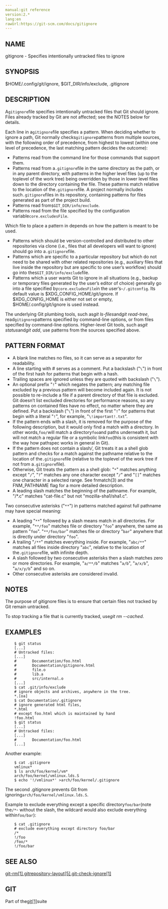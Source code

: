 ```yaml
---
manual:git reference
version:2.*
lang:en
rawUrl:https://git-scm.com/docs/gitignore
---
```



## [](%2286#_name "")NAME<a name="_name"></a>


gitignore - Specifies intentionally untracked files to ignore





## [](%2286#_synopsis "")SYNOPSIS<a name="_synopsis"></a>


$HOME/.config/git/ignore, $GIT_DIR/info/exclude, .gitignore





## [](%2286#_description "")DESCRIPTION<a name="_description"></a>


A`gitignore`file specifies intentionally untracked files that Git should ignore. Files already tracked by Git are not affected; see the NOTES below for details.




Each line in a`gitignore`file specifies a pattern. When deciding whether to ignore a path, Git normally checks`gitignore`patterns from multiple sources, with the following order of precedence, from highest to lowest (within one level of precedence, the last matching pattern decides the outcome):



* Patterns read from the command line for those commands that support them.
* Patterns read from a`.gitignore`file in the same directory as the path, or in any parent directory, with patterns in the higher level files (up to the toplevel of the work tree) being overridden by those in lower level files down to the directory containing the file. These patterns match relative to the location of the`.gitignore`file. A project normally includes such`.gitignore`files in its repository, containing patterns for files generated as part of the project build.
* Patterns read from`$GIT_DIR/info/exclude`.
* Patterns read from the file specified by the configuration variable`core.excludesFile`.



Which file to place a pattern in depends on how the pattern is meant to be used.



* Patterns which should be version-controlled and distributed to other repositories via clone (i.e., files that all developers will want to ignore) should go into a`.gitignore`file.
* Patterns which are specific to a particular repository but which do not need to be shared with other related repositories (e.g., auxiliary files that live inside the repository but are specific to one user’s workflow) should go into the`$GIT_DIR/info/exclude`file.
* Patterns which a user wants Git to ignore in all situations (e.g., backup or temporary files generated by the user’s editor of choice) generally go into a file specified by`core.excludesFile`in the user’s`~/.gitconfig`. Its default value is $XDG_CONFIG_HOME/git/ignore. If $XDG_CONFIG_HOME is either not set or empty, $HOME/.config/git/ignore is used instead.



The underlying Git plumbing tools, such as<em>git ls-files</em>and<em>git read-tree</em>, read`gitignore`patterns specified by command-line options, or from files specified by command-line options. Higher-level Git tools, such as<em>git status</em>and<em>git add</em>, use patterns from the sources specified above.





## [](%2286#_pattern_format "")PATTERN FORMAT<a name="_pattern_format"></a>

* A blank line matches no files, so it can serve as a separator for readability.
* A line starting with # serves as a comment. Put a backslash (&quot;`\`&quot;) in front of the first hash for patterns that begin with a hash.
* Trailing spaces are ignored unless they are quoted with backslash (&quot;`\`&quot;).
* An optional prefix &quot;`!`&quot; which negates the pattern; any matching file excluded by a previous pattern will become included again. It is not possible to re-include a file if a parent directory of that file is excluded. Git doesn’t list excluded directories for performance reasons, so any patterns on contained files have no effect, no matter where they are defined. Put a backslash (&quot;`\`&quot;) in front of the first &quot;`!`&quot; for patterns that begin with a literal &quot;`!`&quot;, for example, &quot;`\!important!.txt`&quot;.
* If the pattern ends with a slash, it is removed for the purpose of the following description, but it would only find a match with a directory. In other words,`foo/`will match a directory`foo`and paths underneath it, but will not match a regular file or a symbolic link`foo`(this is consistent with the way how pathspec works in general in Git).
* If the pattern does not contain a slash<em>/</em>, Git treats it as a shell glob pattern and checks for a match against the pathname relative to the location of the`.gitignore`file (relative to the toplevel of the work tree if not from a`.gitignore`file).
* Otherwise, Git treats the pattern as a shell glob: &quot;`*`&quot; matches anything except &quot;`/`&quot;, &quot;`?`&quot; matches any one character except &quot;`/`&quot; and &quot;`[]`&quot; matches one character in a selected range. See fnmatch(3) and the FNM_PATHNAME flag for a more detailed description.
* A leading slash matches the beginning of the pathname. For example, &quot;/*.c&quot; matches &quot;cat-file.c&quot; but not &quot;mozilla-sha1/sha1.c&quot;.



Two consecutive asterisks (&quot;`**`&quot;) in patterns matched against full pathname may have special meaning:



* A leading &quot;`**`&quot; followed by a slash means match in all directories. For example, &quot;`**/foo`&quot; matches file or directory &quot;`foo`&quot; anywhere, the same as pattern &quot;`foo`&quot;. &quot;`**/foo/bar`&quot; matches file or directory &quot;`bar`&quot; anywhere that is directly under directory &quot;`foo`&quot;.
* A trailing &quot;`/**`&quot; matches everything inside. For example, &quot;`abc/**`&quot; matches all files inside directory &quot;`abc`&quot;, relative to the location of the`.gitignore`file, with infinite depth.
* A slash followed by two consecutive asterisks then a slash matches zero or more directories. For example, &quot;`a/**/b`&quot; matches &quot;`a/b`&quot;, &quot;`a/x/b`&quot;, &quot;`a/x/y/b`&quot; and so on.
* Other consecutive asterisks are considered invalid.




## [](%2286#_notes "")NOTES<a name="_notes"></a>


The purpose of gitignore files is to ensure that certain files not tracked by Git remain untracked.




To stop tracking a file that is currently tracked, use<em>git rm --cached</em>.





## [](%2286#_examples "")EXAMPLES<a name="_examples"></a>

```
    $ git status
    [...]
    # Untracked files:
    [...]
    #       Documentation/foo.html
    #       Documentation/gitignore.html
    #       file.o
    #       lib.a
    #       src/internal.o
    [...]
    $ cat .git/info/exclude
    # ignore objects and archives, anywhere in the tree.
    *.[oa]
    $ cat Documentation/.gitignore
    # ignore generated html files,
    *.html
    # except foo.html which is maintained by hand
    !foo.html
    $ git status
    [...]
    # Untracked files:
    [...]
    #       Documentation/foo.html
    [...]
```




Another example:



```
    $ cat .gitignore
    vmlinux*
    $ ls arch/foo/kernel/vm*
    arch/foo/kernel/vmlinux.lds.S
    $ echo '!/vmlinux*' >arch/foo/kernel/.gitignore
```




The second .gitignore prevents Git from ignoring`arch/foo/kernel/vmlinux.lds.S`.




Example to exclude everything except a specific directory`foo/bar`(note the`/*`- without the slash, the wildcard would also exclude everything within`foo/bar`):



```
    $ cat .gitignore
    # exclude everything except directory foo/bar
    /*
    !/foo
    /foo/*
    !/foo/bar
```





## [](%2286#_see_also "")SEE ALSO<a name="_see_also"></a>


[git-rm[1]](%2258    ""),[gitrepository-layout[5]](%5491    ""),[git-check-ignore[1]](%2308    "")





## [](%2286#_git "")GIT<a name="_git"></a>


Part of the[git[1]](%2248    "")suite





